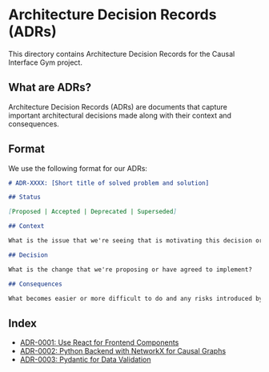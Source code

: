 # Architecture Decision Records (ADRs)

This directory contains Architecture Decision Records for the Causal Interface Gym project.

## What are ADRs?

Architecture Decision Records (ADRs) are documents that capture important architectural decisions made along with their context and consequences.

## Format

We use the following format for our ADRs:

```markdown
# ADR-XXXX: [Short title of solved problem and solution]

## Status

[Proposed | Accepted | Deprecated | Superseded]

## Context

What is the issue that we're seeing that is motivating this decision or change?

## Decision

What is the change that we're proposing or have agreed to implement?

## Consequences

What becomes easier or more difficult to do and any risks introduced by the change that will need to be mitigated.
```

## Index

- [ADR-0001: Use React for Frontend Components](0001-react-frontend.md)
- [ADR-0002: Python Backend with NetworkX for Causal Graphs](0002-python-networkx-backend.md)
- [ADR-0003: Pydantic for Data Validation](0003-pydantic-validation.md)